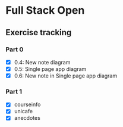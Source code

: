 # Full Stack Open

## Exercise tracking

### Part 0

- [x] 0.4: New note diagram
- [x] 0.5: Single page app diagram
- [x] 0.6: New note in Single page app diagram

### Part 1

- [x] courseinfo
- [x] unicafe
- [x] anecdotes
